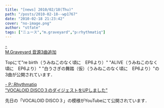 ```yaml
---
title: "[news] 2010/02/18(Thu)"
path: "/posts/2010-02-18--wp1767"
date: "2010-02-18 21:23:42"
cover: "no-image.png"
author: "stfate"
tags: ["ニュース","m.graveyard","p∴rhythmatiq"]
---
```


<style type="text/css">
<!--
p {white-space: pre-wrap};
-->
</style>

<a  href="http://www.geocities.jp/iwamud/" target="_blank">- M.Graveyard 音源3曲追加</a>
<div >Topにて"re birth（うみねこのなく頃に　EP6より）" "ALIVE（うみねこのなく頃に　EP6より）" "白うさぎの舞踏（仮）（うみねこのなく頃に　EP6より）"の3曲が公開されています．</div>

<a  href="http://prq.blog44.fc2.com/" target="_blank">- P∴Rhythmatiq "VOCALOID DISCO３のダイジェストをUPしました"</a>
<div >先日の「VOCALOID DISCO３」の模様がYouTubeにて公開されています．
<object width="320" height="265"><param name="movie" value="http://www.youtube.com/v/kbo3GQZkfKY&hl=ja_JP&fs=1&"></param><param name="allowFullScreen" value="true"></param><param name="allowscriptaccess" value="always"></param><embed src="http://www.youtube.com/v/kbo3GQZkfKY&hl=ja_JP&fs=1&" type="application/x-shockwave-flash" allowscriptaccess="always" allowfullscreen="true" width="320" height="265"></embed></object></div>